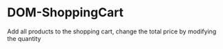# DOM-ShoppingCart
Add all products to the shopping cart, change the total price by modifying the quantity
